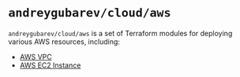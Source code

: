 # `andreygubarev/cloud/aws`

`andreygubarev/cloud/aws` is a set of Terraform modules for deploying various AWS resources, including:
- [AWS VPC](https://registry.terraform.io/modules/andreygubarev/cloud/aws/latest/submodules/vpc)
- [AWS EC2 Instance](https://registry.terraform.io/modules/andreygubarev/cloud/aws/latest/submodules/ec2-instance)
